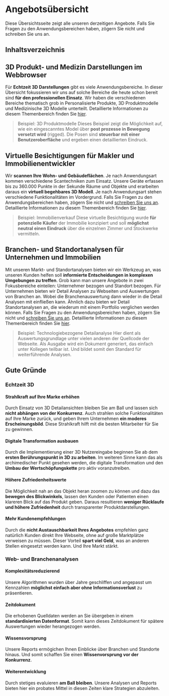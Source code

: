 # Angebotsübersicht
Diese Übersichtsseite zeigt alle unseren derzeitigen Angebote. Falls Sie Fragen zu den Anwendungsbereichen haben, zögern Sie nicht und schreiben Sie uns an.

## Inhaltsverzeichnis

## 3D Produkt- und Medizin Darstellungen im Webbrowser
Für **Echtzeit 3D Darstellungen** gibt es viele Anwendungsbereiche. In dieser Übersicht fokussieren wir uns auf solche Bereiche die heute schon bereit sind **für den professionellen Einsatz**. Wir haben die verschiedenen Bereiche thematisch grob in Personalisierte Produkte, 3D Produktmodelle und Medizinische 3D Modelle unterteilt. Detaillierte Informationen zu diesem Themenbereich finden Sie [hier](https://www.13plus4.com/produkt-und-medizinische-darstellungen-im-webbrowser/).

> Beispiel: 3D Produktmodelle
> Dieses Beispiel zeigt die Möglichkeit auf, wie ein eingescanntes Model über **post prozesse in Bewegung versetzt wird** (rigged). Die Posen sind **steuerbar mit einer Benutzeroberfläche** und ergeben einen detaillierten Eindruck. 

## Virtuelle Besichtigungen für Makler und Immobilienentwickler
Wir **scannen Ihre Wohn- und Gebäudeflächen**. Je nach Anwendungsart kommen verschiedene Scantechniken zum Einsatz. Unsere Geräte erfassen bis zu 360.000 Punkte in der Sekunde Räume und Objekte und erarbeiten daraus ein **virtuell begehbares 3D Modell**. Je nach Anwendungsart stehen verschiedene Funktionalitäten im Vordergrund. Falls Sie Fragen zu den Anwendungsbereichen haben, zögern Sie nicht und [schreiben Sie uns an](https://www.13plus4.com/kontakt). Detaillierte Informationen zu diesem Themenbereich finden Sie [hier](https://www.13plus4.com/virtuelle-besichtigungen).

> Beispiel: Immobilienverkauf
> Diese virtuelle Besichtigung wurde **für potenzielle Käufer** der Immobilie konzipiert und soll **möglichst neutral einen Eindruck** über die einzelnen Zimmer und Stockwerke vermitteln.

## Branchen- und Standortanalysen für Unternehmen und Immobilien
Mit unseren Markt- und Standortanalysen bieten wir ein Werkzeug an, was unseren Kunden helfen soll **informierte Entscheidungen in komplexen Umgebungen zu treffen**. Grob kann man unsere Angebote in zwei Fokusbereiche einteilen: Unternehmer bezogen und Standort bezogen. Für Unternehmen bieten wir Detail Analysen zu Webseiten und Auswertungen von Branchen an. Wobei die Branchenauswertung dann wieder in die Detail Analysen mit einfließen kann. Ähnlich dazu bieten wir Detail Standortanalysen an, die wiederum mit einem Portfolio verglichen werden können. Falls Sie Fragen zu den Anwendungsbereichen haben, zögern Sie nicht und [schreiben Sie uns an](https://www.13plus4.com/kontakt). Detaillierte Informationen zu diesem Themenbereich finden Sie [hier](https://www.13plus4.com/webanalysen-und-reports).

> Beispiel: Technologiebezogene Detailanalyse
> Hier dient als Auswertungsgrundlage unter vielen anderen der Quellcode der Webseite. Als Ausgabe wird ein Dokument generiert, das einfach unter Kollegen teilbar ist. Und bildet somit den Standard für weiterführende Analysen.

## Gute Gründe 
### Echtzeit 3D
#### Strahlkraft auf Ihre Marke erhöhen
Durch Einsatz von 3D Detailansichten bleiben Sie am Ball und lassen sich **nicht abhängen von der Konkurrenz**. Auch strahlen solche Funktionalitäten auf Ihre Marke zurück, und geben Ihrem Unternehmen **ein moderes Erscheinungsbild**. Diese Strahlkraft hilft mit die besten Mitarbeiter für Sie zu gewinnen.

#### Digitale Transformation ausbauen
Durch die Implementierung einer 3D Nutzereingabe beginnen Sie ab dem **ersten Berührungspunkt in 3D zu arbeiten**. Im weiteren Sinne kann das als archimedischer Punkt gesehen werden, die digitale Transformation und den **Umbau der Wertschöpfungskette** pro aktiv voranzutreiben.

#### Höhere Zufriedenheitswerte
Die Möglichkeit nah an das Objekt heran zoomen zu können und dazu das **bewegen des Blickwinkels**, lassen den Kunden oder Patienten einen klareren Blick auf das Produkt geben. Daraus resultieren **weniger Rücklaufe und höhere Zufriedenheit** durch transparenter Produktdarstellungen.

#### Mehr Kundenempfehlungen
Durch die **nicht Austauschbarkeit Ihres Angebotes** empfehlen ganz natürlich Kunden direkt Ihre Webseite, ohne auf große Marktplätze verweisen zu müssen. Dieser Vorteil **spart viel Geld**, was an anderen Stellen eingesetzt werden kann. Und Ihre Markt stärkt.

### Web- und Branchenanalysen
#### Komplexitätsreduzierend
Unsere Algorithmen wurden über Jahre geschliffen und angepasst um Kennzahlen **möglichst einfach aber ohne Informationsverlust** zu präsentieren.

#### Zeitdokument
Die erhobenen Quelldaten werden an Sie übergeben in einem **standardisierten Datenformat**. Somit kann dieses Zeitdokument für spätere Auswertungen wieder herangezogen werden.

#### Wissensvorsprung
Unsere Reports ermögichen Ihnen Einblicke über Branchen und Standorte hinaus. Und somit schaffen Sie einen **Wissenvorsprung vor der Konkurrenz**.

#### Weiterentwicklung
Durch stetiges evaluieren **am Ball bleiben**. Unsere Analysen und Reports bieten hier ein probates Mittel in diesen Zeiten klare Strategien abzuleiten. 













